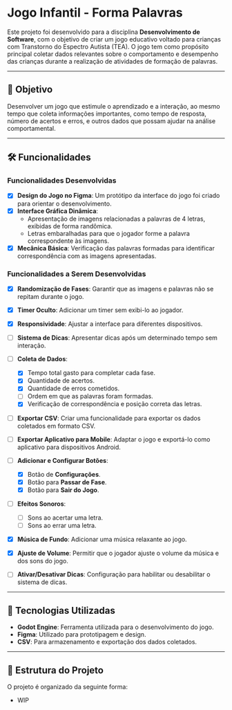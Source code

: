 # Jogo Infantil - Forma Palavras

Este projeto foi desenvolvido para a disciplina **Desenvolvimento de Software**, com o objetivo de criar um jogo educativo voltado para crianças com Transtorno do Espectro Autista (TEA). O jogo tem como propósito principal coletar dados relevantes sobre o comportamento e desempenho das crianças durante a realização de atividades de formação de palavras.

---

## 🎯 Objetivo

Desenvolver um jogo que estimule o aprendizado e a interação, ao mesmo tempo que coleta informações importantes, como tempo de resposta, número de acertos e erros, e outros dados que possam ajudar na análise comportamental.

---

## 🛠️ Funcionalidades

### Funcionalidades Desenvolvidas
- [x] **Design do Jogo no Figma**: Um protótipo da interface do jogo foi criado para orientar o desenvolvimento.
- [x] **Interface Gráfica Dinâmica**: 
  - Apresentação de imagens relacionadas a palavras de 4 letras, exibidas de forma randômica.
  - Letras embaralhadas para que o jogador forme a palavra correspondente às imagens.
- [x] **Mecânica Básica**: Verificação das palavras formadas para identificar correspondência com as imagens apresentadas.

### Funcionalidades a Serem Desenvolvidas
- [x] **Randomização de Fases**: Garantir que as imagens e palavras não se repitam durante o jogo.
- [x] **Timer Oculto**: Adicionar um timer sem exibi-lo ao jogador.
- [x] **Responsividade**: Ajustar a interface para diferentes dispositivos.
- [ ] **Sistema de Dicas**: Apresentar dicas após um determinado tempo sem interação.
- [ ] **Coleta de Dados**:
  - [x] Tempo total gasto para completar cada fase.
  - [x] Quantidade de acertos.
  - [x] Quantidade de erros cometidos.
  - [ ] Ordem em que as palavras foram formadas.
  - [x] Verificação de correspondência e posição correta das letras.
- [ ] **Exportar CSV**: Criar uma funcionalidade para exportar os dados coletados em formato CSV.
- [ ] **Exportar Aplicativo para Mobile**: Adaptar o jogo e exportá-lo como aplicativo para dispositivos Android.
- [ ] **Adicionar e Configurar Botões**:
  - [x] Botão de **Configurações**.
  - [x] Botão para **Passar de Fase**.
  - [x] Botão para **Sair do Jogo**.
- [ ] **Efeitos Sonoros**:
  - [ ] Sons ao acertar uma letra.
  - [ ] Sons ao errar uma letra.
- [x] **Música de Fundo**: Adicionar uma música relaxante ao jogo.
- [X] **Ajuste de Volume**: Permitir que o jogador ajuste o volume da música e dos sons do jogo.
- [ ] **Ativar/Desativar Dicas**: Configuração para habilitar ou desabilitar o sistema de dicas.


---

## 🚀 Tecnologias Utilizadas

- **Godot Engine**: Ferramenta utilizada para o desenvolvimento do jogo.
- **Figma**: Utilizado para prototipagem e design.
- **CSV**: Para armazenamento e exportação dos dados coletados.

---

## 📌 Estrutura do Projeto

O projeto é organizado da seguinte forma:

- WIP
